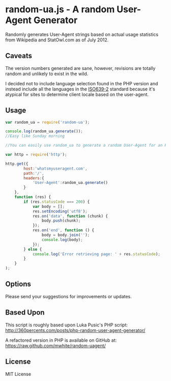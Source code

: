 random-ua.js - A random User-Agent Generator
============================================
Randomly generates User-Agent strings based on actual usage statistics from Wikipedia and StatOwl.com as of July 2012.

Caveats
-------
The version numbers generated are sane, however, revisions are totally random and unlikely to exist in the wild.

I decided not to include language selection found in the PHP version and instead include all the languages in the
[ISO639-2](http://www.loc.gov/standards/iso639-2/) standard because it's atypical for sites to determine client locale based on the user-agent.

Usage
-----
```js
var random_ua = require('random-ua');

console.log(random_ua.generate());
//Easy like Sunday morning

//You can easily use random_ua to generate a random User-Agent for an HTTP request:

var http = require('http');

http.get({
        host:'whatsmyuseragent.com',
        path:'/',
        headers:{
            'User-Agent':random_ua.generate()
        }
    },
    function (res) {
        if (res.statusCode === 200) {
            var body = [];
            res.setEncoding('utf8');
            res.on('data', function (chunk) {
                body.push(chunk);
            });
            res.on('end', function () {
                body = body.join('');
                console.log(body);
            });
        } else {
            console.log('Error retrieving page: ' + res.statusCode);
        }
    }
);
```

Options
-------
Please send your suggestions for improvements or updates.

Based Upon
----------
This script is roughly based upon Luka Pusic's PHP script: http://360percents.com/posts/php-random-user-agent-generator/

A refactored version in PHP is available on GitHub at:
https://raw.github.com/mwhite/random-uagent/

License
-------
MIT License
